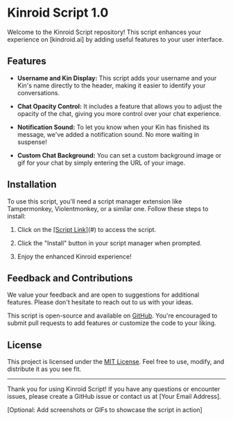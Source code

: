 # Kinroid Script 1.0

Welcome to the Kinroid Script repository! This script enhances your experience on [kindroid.ai] by adding useful features to your user interface.

## Features

- **Username and Kin Display:** This script adds your username and your Kin's name directly to the header, making it easier to identify your conversations.

- **Chat Opacity Control:** It includes a feature that allows you to adjust the opacity of the chat, giving you more control over your chat experience.

- **Notification Sound:** To let you know when your Kin has finished its message, we've added a notification sound. No more waiting in suspense!

- **Custom Chat Background:** You can set a custom background image or gif for your chat by simply entering the URL of your image.

## Installation

To use this script, you'll need a script manager extension like Tampermonkey, Violentmonkey, or a similar one. Follow these steps to install:

1. Click on the [[Script Link]](https://greasyfork.org/fr/scripts/475657-kindroid-mod)(#) to access the script.

2. Click the "Install" button in your script manager when prompted.

3. Enjoy the enhanced Kinroid experience!

## Feedback and Contributions

We value your feedback and are open to suggestions for additional features. Please don't hesitate to reach out to us with your ideas.

This script is open-source and available on [GitHub](#). You're encouraged to submit pull requests to add features or customize the code to your liking.

## License

This project is licensed under the [MIT License](#). Feel free to use, modify, and distribute it as you see fit.

---

Thank you for using Kinroid Script! If you have any questions or encounter issues, please create a GitHub issue or contact us at [Your Email Address].

[Optional: Add screenshots or GIFs to showcase the script in action]

